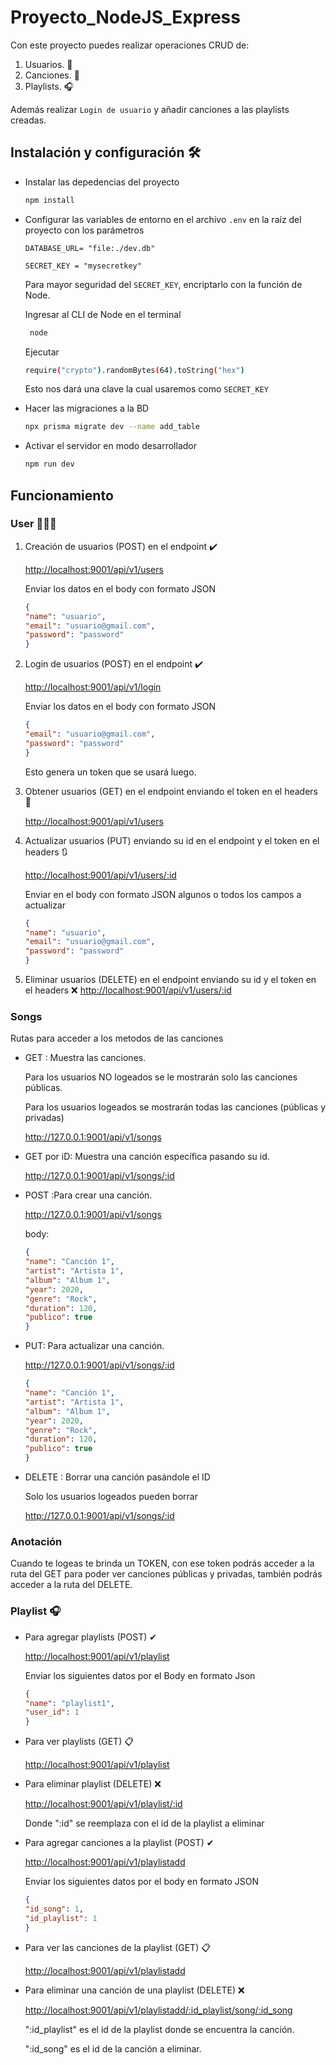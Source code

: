 # Proyecto_NodeJS_Express

Con este proyecto puedes realizar operaciones CRUD de:
1. Usuarios. 🧍
2. Canciones. 🎵
3. Playlists. 🎧

Además realizar `Login de usuario` y añadir canciones a las playlists creadas.

## Instalación y configuración 🛠️

- Instalar las depedencias del proyecto
    ```bash
    npm install
    ```
- Configurar las variables de entorno en el archivo `.env` en la raíz del proyecto con los parámetros
    ```node
    DATABASE_URL= "file:./dev.db"
    
    SECRET_KEY = "mysecretkey"
    ```
   Para mayor seguridad del `SECRET_KEY`, encriptarlo con la función de Node.

   Ingresar al CLI de Node en el terminal
   ```bash
    node
   ```
    Ejecutar
    ```bash
    require("crypto").randomBytes(64).toString("hex")
    ```
    Esto nos dará una clave la cual usaremos como `SECRET_KEY`

- Hacer las migraciones a la BD
    ```bash
    npx prisma migrate dev --name add_table
    ```
- Activar el servidor en modo desarrollador
    ```bash
    npm run dev
    ```
## Funcionamiento 

### User 🙋🏻‍♂️
1. Creación de usuarios (POST) en el endpoint ✔️

    <http://localhost:9001/api/v1/users>
    
    Enviar los datos en el body con formato JSON
    ```json
    {
    "name": "usuario",
    "email": "usuario@gmail.com",
    "password": "password"
    }
    ```
2. Login de usuarios (POST) en el endpoint ✔️

    <http://localhost:9001/api/v1/login>

    Enviar los datos en el body con formato JSON
    ```json
    {
    "email": "usuario@gmail.com",
    "password": "password"
    }
    ```
    Esto genera un token que se usará luego.

3. Obtener usuarios (GET) en el endpoint enviando el token en el headers 📜

    <http://localhost:9001/api/v1/users>

4. Actualizar usuarios (PUT) enviando su id en el endpoint y el token en el headers 🔃

    <http://localhost:9001/api/v1/users/:id>

    Enviar en el body con formato JSON algunos o todos los campos a actualizar
     ```json
    {
    "name": "usuario",
    "email": "usuario@gmail.com",
    "password": "password"
    }
    ```
5. Eliminar usuarios (DELETE) en el endpoint enviando su id y el token en el headers ❌
<http://localhost:9001/api/v1/users/:id>



### Songs 
Rutas para acceder a los metodos de las canciones

- GET : Muestra las canciones.

    Para los usuarios NO logeados se le mostrarán solo las      canciones públicas.

    Para los usuarios logeados se mostrarán todas las canciones (públicas y privadas)

    http://127.0.0.1:9001/api/v1/songs

- GET por iD: Muestra una canción específica pasando su id. 

    http://127.0.0.1:9001/api/v1/songs/:id

- POST :Para crear una canción.

    http://127.0.0.1:9001/api/v1/songs

    body: 

    ```json
    {
    "name": "Canción 1",
    "artist": "Artista 1",
    "album": "Album 1",
    "year": 2020,
    "genre": "Rock",
    "duration": 120,
    "publico": true
    }
    ```

- PUT: Para actualizar una canción.

    http://127.0.0.1:9001/api/v1/songs/:id

    ```json
    {
    "name": "Canción 1",
    "artist": "Artista 1",
    "album": "Album 1",
    "year": 2020,
    "genre": "Rock",
    "duration": 120,
    "publico": true
    }
    ```

- DELETE : Borrar una canción pasándole el ID
    
    Solo los usuarios logeados pueden borrar

    http://127.0.0.1:9001/api/v1/songs/:id


### Anotación

Cuando te logeas te brinda un TOKEN, con ese token podrás acceder a la ruta del GET para poder ver canciones públicas y privadas, también podrás acceder a la ruta del DELETE.



### Playlist 🎧

- Para agregar playlists (POST) ✔

    <http://localhost:9001/api/v1/playlist>

    Enviar los siguientes datos por el Body en formato Json

    ```json
    {
    "name": "playlist1",
    "user_id": 1
    }
    ```
- Para ver playlists (GET) 📋
    
    <http://localhost:9001/api/v1/playlist>

- Para eliminar playlist (DELETE) ❌
    
    <http://localhost:9001/api/v1/playlist/:id>

    Donde ":id" se reemplaza con el id de la playlist a eliminar

- Para agregar canciones a la playlist (POST) ✔

    <http://localhost:9001/api/v1/playlistadd>

    Enviar los siguientes datos por el body en formato JSON

    ```json
    {
    "id_song": 1,
    "id_playlist": 1
    }
    ```
- Para ver las canciones de la playlist (GET) 📋

    <http://localhost:9001/api/v1/playlistadd>

- Para eliminar una canción de una playlist (DELETE) ❌

    <http://localhost:9001/api/v1/playlistadd/:id_playlist/song/:id_song>

    ":id_playlist" es el id de la playlist donde se encuentra la canción.
    
    ":id_song" es el id de la canción a eliminar.
